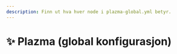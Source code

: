 ```yaml
---
description: Finn ut hva hver node i plazma-global.yml betyr.
---
```


# ✨ Plazma (global konfigurasjon)
